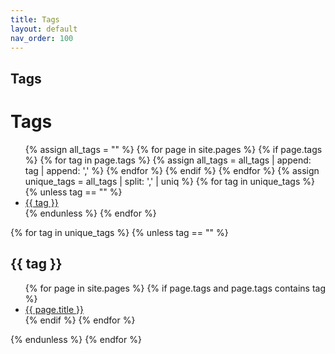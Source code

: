 ```yaml
---
title: Tags
layout: default
nav_order: 100
---
```


## Tags

<h1>Tags</h1>
<ul>
  {% assign all_tags = "" %}
  {% for page in site.pages %}
    {% if page.tags %}
      {% for tag in page.tags %}
        {% assign all_tags = all_tags | append: tag | append: ',' %}
      {% endfor %}
    {% endif %}
  {% endfor %}
  {% assign unique_tags = all_tags | split: ',' | uniq %}
  {% for tag in unique_tags %}
    {% unless tag == "" %}
      <li><a href="#{{ tag | slugify }}">{{ tag }}</a></li>
    {% endunless %}
  {% endfor %}
</ul>


{% for tag in unique_tags %}
  {% unless tag == "" %}
    <h2 id="{{ tag | slugify }}">{{ tag }}</h2>
    <ul>
      {% for page in site.pages %}
        {% if page.tags and page.tags contains tag %}
          <li><a href="{{ page.url }}">{{ page.title }}</a></li>
        {% endif %}
      {% endfor %}
    </ul>
  {% endunless %}
{% endfor %}